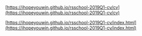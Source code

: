 [https://ihopeyouwin.github.io/rsschool-2019Q1-cv/cv](https://ihopeyouwin.github.io/rsschool-2019Q1-cv/cv)

[https://ihopeyouwin.github.io/rsschool-2019Q1-cv/index.html](https://ihopeyouwin.github.io/rsschool-2019Q1-cv/index.html)